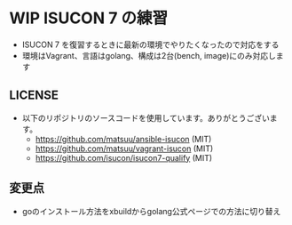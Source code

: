 # WIP ISUCON 7 の練習
- ISUCON 7 を復習するときに最新の環境でやりたくなったので対応をする
- 環境はVagrant、言語はgolang、構成は2台(bench, image)にのみ対応します

## LICENSE
- 以下のリポジトリのソースコードを使用しています。ありがとうございます。
  - https://github.com/matsuu/ansible-isucon (MIT)
  - https://github.com/matsuu/vagrant-isucon (MIT)
  - https://github.com/isucon/isucon7-qualify (MIT)

## 変更点
- goのインストール方法をxbuildからgolang公式ページでの方法に切り替え
